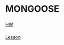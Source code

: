 # MONGOOSE
###  
[HW](https://github.com/feden2906/march-2023-node/tree/hw2)
###
[Lesson](https://github.com/KostiaLopukh/march-2023/tree/lesson3)

